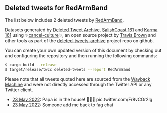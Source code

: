 ## Deleted tweets for RedArmBand

The list below includes 2 deleted tweets by
[RedArmBand](https://twitter.com/RedArmBand).



Datasets generated by [Deleted Tweet Archive](https://twitter.com/deletedtweet161), 
[SalishCoast 161](https://twitter.com/SalishCoastA) and [Karma 161](https://twitter.com/KarmaOneSixOne) 
using ✨[cancel-culture](https://github.com/travisbrown/cancel-culture)✨, an open source project by 
[Travis Brown](https://twitter.com/travisbrown) and other tools as part of the 
[deleted-tweets-archive](https://github.com/salcoast/deleted-tweets-archive/) project repo on github.

You can create your own updated version of this document by checking out and configuring the
repository and then running the following commands:

```bash
$ cargo build --release
$ target/release/twcc deleted-tweets --report RedArmBand
```

Please note that all tweets quoted here are sourced from the
[Wayback Machine](https://web.archive.org) and were not directly accessed through the Twitter API or
any Twitter client.

* [23 May 2022](https://web.archive.org/web/20220523134116/https://twitter.com/RedArmBand/status/1528732700105969664): Papa is in the house! 🍕🍕🍕 pic.twitter.com/Fr8vCOr2lg <!--1528732700105969664-->
* [23 May 2022](https://web.archive.org/web/20220523115338/https://twitter.com/RedArmBand/status/1528705484701634560): Someone add me back to fag chat <!--1528705484701634560-->

